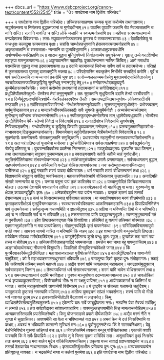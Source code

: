 +++
dbcs_url = "https://www.dsbcproject.org/canon-text/content/552/2545"
title = "0२ पापदेशना नाम द्वितीयः परिच्छेदः"

+++
२ पापदेशना नाम द्वितीयः परिच्छेदः।
तच्चित्तरत्नग्रहणाय सम्यक् 
पूजां करोम्येष तथागतानाम्। 
सद्धर्मरत्नस्य च निर्मलस्य 
बुद्धात्मजानां च गुणोदधीनाम्॥१॥
यावन्ति पुष्पाणि फलानि चैव 
भैषज्यजातानि च यानि सन्ति। 
रत्नानि यावन्ति च सन्ति लोके 
जलानि च स्वच्छमनोरमाणि॥२॥
महीधरा रत्नमयास्तथान्ये
वनप्रदेशाश्च विवेकरम्याः। 
लताः सपुष्पाभरणोज्ज्वलाश्च 
द्रुमाश्च ये सत्फलनम्रशाखाः॥३॥
देवादिलोकेषु च गन्धधूपाः 
कल्पद्रुमा रत्नमयाश्च वृक्षाः। 
सरांसि चाम्भोरुहभूषणानि
हंसस्वनात्यन्तमनोहराणि॥४॥
अकृष्टजातानि च शस्यजाता-
न्यन्यानि वा पूज्यविभूषणानि। 
आकाशधातुप्रसरावधीनि 
सर्वाण्यपीमान्यपरिग्रहाणि॥५॥
आदाय बुद्ध्या मुनिपुंगवेभ्यो 
निर्यातयाम्येष सपुत्रकेभ्यः। 
गृह्णन्तु तन्मे वरदक्षिणीया 
महाकृपा मामनुकम्पमानाः॥६॥
अपुण्यवानस्मि महादरिद्रः 
पूजार्थमन्यन्मम नास्ति किंचित्। 
अतो ममार्थाय परार्थचित्ता 
गृह्णन्तु नाथा इदमात्मशक्त्या॥७॥
ददामि चात्मानमहं जिनेभ्यः 
सर्वेण सर्वं च तदात्मजेभ्यः। 
परिग्रहं मे कुरुताग्रसत्त्वा 
युष्मासु दासत्वमुपैमि भक्त्या॥८॥
परिग्रहेणास्मि भवत्कृतेन 
निर्भीर्भवे सत्त्वहितं करोमि। 
पूर्वं च पापं समतिक्रमामि
नान्यच्च पापं प्रकरोमि भूयः॥९॥
रत्नोज्ज्वलस्तम्भमनोरमेषु 
मुक्तामयोद्भासिवितानकेषु। 
स्वच्छोज्ज्वलस्फाटिककुट्टिमेषु
सुगन्धिषु स्नानगृहेषु तेषु॥१०॥
मनोज्ञगन्धोदकपुष्पपूर्णैः 
कुम्भैर्महारत्नमयैरनेकैः। 
स्नानं करोम्येष तथागतानां 
तदात्मजानां च सगीतिवाद्यम्॥११॥
प्रधूपितैर्घौतमलैरतुल्यै-
र्वस्त्रैश्च तेषां तनुमुन्मृषामि। 
ततः सुरक्तानि सुधूपितानि 
ददामि तेभ्यो वरचीवराणि॥१२॥
दिव्यैर्मृदुश्लक्ष्णविचित्रशोभै-
र्वस्त्रैरलंकारवरैश्च तैस्तैः। 
समन्तभद्राजितमञ्जुघोष-
लोकेश्वरादीनपि मण्डयामि॥१३॥
सर्वत्रिसाहस्रविसारिगन्धै-
र्गन्धोत्तमैस्ताननुलेपयामि। 
सूत्तप्तसून्मृष्टसुधौतहेम-
प्रभोज्ज्वलान् सर्वमुनीन्द्रकायान्॥१४॥
मान्दारवेन्दीवरमल्लिकाद्यैः 
सर्वैः सुगन्धैः कुसुमैर्मनोज्ञैः। 
अभ्यर्चयाभ्यर्च्यतमान् मुनीन्द्रान् 
स्रग्भिश्च संस्थानमनोरमाभिः॥१५॥
स्फीतस्फुरद्गन्धमनोरमैश्च 
तान् धूपमेघैरुपधूपयामि। 
भोज्यैश्च खाद्यैर्विविधैश्च पेयै-
स्तेभ्यो निवेद्यं च निवेदयामि॥१६॥
रत्नप्रदीपांश्च निवेदयामि 
सुवर्णपद्मेषु निविष्टपङ्क्तीन्। 
गन्धोपलिप्तेषु च कुट्टिमेषु 
किरामि पुष्पप्रकरान् मनोज्ञान्॥१७॥
प्रलम्बमुक्तामणिहारशोभा-
नाभास्वरान् दिङ्मुखमण्डनांस्तान्। 
विमानमेघान् स्तुतिगीतरम्यान् 
मैत्रीमयेभ्योऽपि निवेदयामि॥ १८॥
सुवर्णदण्डैः कमनीयरूपैः 
संसक्तमुक्तानि समुच्छ्रितानि। 
प्रधारयाम्येष महामुनीनां 
रत्नातपत्राण्यतिशोभनानि॥१९॥
अतः परं प्रतिष्ठन्तां पूजामेघा मनोरमाः। 
तूर्यसंगीतिमेघाश्च सर्वसत्त्वप्रहर्षणाः॥२०॥
सर्वसद्धर्मरत्नेषु चैत्येषु प्रतिमासु च। 
पुष्परत्नादिवर्षाश्च प्रवर्तन्तां निरन्तरम्॥२१॥
मञ्जुघोषप्रभृतयः पूजयन्ति यथा जिनान्। 
तथा तथागतान्नाथान् सपुत्रान् पूजयाम्यहम्॥२२॥
स्वराङ्गसागरैः स्तोत्रैः स्तौमि चाहं गुणोदधीन्। 
स्तुतिसंगीतिमेघाश्च संभवन्त्वेष्वनन्यथा॥२३॥
सर्वक्षेत्राणुसंख्यैश्च प्रणामैः प्रणमाम्यहम्। 
सर्वत्र्यध्वगतान् बुद्धान् सहधर्मगणोत्तमान्॥२४॥
सर्वचैत्यानि वन्देऽहं बोधिसत्त्वाश्रयांस्तथा।
नमः करोम्युपाध्यायानभिवन्द्यान् यतींस्तथा॥२५॥
बुद्धं गच्छामि शरणं यावदा बोधिमण्डतः। 
धर्मं गच्छामि शरणं बोधिसत्त्वगणं तथा॥२६॥
विज्ञापयामि संबुद्धान् सर्वदिक्षु व्यवस्थितान्। 
महाकारुणिकांश्चापि बोधिसत्त्वान् कृताञ्जलिः॥२७॥
अनादिमति संसारे जन्मन्यत्रैव वा पुनः। 
यन्मया पशुना पापं कृतं कारितमेव वा॥२८॥
यच्चानुमोदितं किंचिदात्मघाताय मोहतः। 
तदत्ययं देशयामि पश्चात्तापेन तापितः॥२९॥
रत्नत्रयेऽपकारो यो मातपितृषु वा मया। 
गुरुष्वन्येषु वा क्षेपात् कायवाग्बुद्धिभिः कृतः॥३०॥
अनेकदोषदुष्टेन मया पापेन नायकाः। 
यत्कृतं दारुणं पापं तत्सर्वं देशयाम्यहम्॥३१॥
कथं च निःसराम्यस्मात् परित्रायत सत्वरम्। 
मा ममाक्षीणपापस्य मरणं शीघ्रमेष्यति॥३३॥
कृताकृतापरीक्षोऽयं मृत्युर्विश्रम्भघातकः। 
स्वस्थास्वस्थैरविश्वास्य आकस्मिकमहाशनिः॥३४॥
प्रियाप्रियनिमित्तेन पापं कृतमनेकधा। 
सर्वमुत्सृज्य गन्तव्यमिति न ज्ञातमीदृशम्॥३५॥
अप्रिया न भविष्यन्ति प्रियो मे न भविष्यति। 
अहं च न भविष्यामि सर्वं च न भविष्यति॥३६॥
तत्तत्स्मरणतां याति यद्यद्वस्त्वनुभूयते। 
स्वप्नानुभूतवत्सर्वं गतं न पुनरीक्ष्यते॥३७॥
इहैव तिष्ठतस्तावद्गता नैके प्रियाप्रियाः। 
तन्निमित्तं तु यत्पापं तत्स्थितं घोरमग्रतः॥३८॥
एवमागन्तुकोऽस्मीति न मया प्रत्यवेक्षितम्। 
मोहानुनयविद्वेषैः कृतं पापमनेकधा॥३९॥
रात्रिंदिवमविश्राममायुषो वर्धते व्ययः। 
आयस्य चागमो नास्ति न मरिष्यामि किं न्वहम्॥४०॥
इह शय्यागतेनापि बन्धुमध्येऽपि तिष्ठता।
मयैवेकेन सोढव्या मर्मच्छेदादिवेदना॥४१॥
यमदूतैर्गृहीतस्य कुतो बन्धुः कुतः सुहृत्। 
पुण्यमेकं तदा त्राणं मया तच्च न सेवितम्॥४२॥
अनित्यजीवितासङ्गादिदं भयमजानता। 
प्रमत्तेन मया नाथा बहु पापमुपार्जितम्॥४३॥
अङ्गच्छेदार्थमप्यद्य नीयमानो विशुष्यति। 
पिपासितो दीनदृष्टिरन्यदेवेक्षते जगत्॥४४॥
किं पुनर्भैरवाकारैर्यमदूतैरधिष्ठितः। 
महात्रासज्वरग्रस्तः पुरीषोत्सर्गवेष्टितः॥४५॥
कातरैर्दृष्टिपातैश्च त्राणान्वेषी चतुर्दिशम्। 
को मे महाभयादस्मात्साधुस्त्राणं भविष्यति॥४६॥
त्राणशून्या दिशो दृष्ट्वा पुनः संमोहमागतः। 
तदाहं किं करिष्यामि तस्मिन् स्थाने महाभये॥४७॥
अद्यैव शरणं यामि जगन्नाथान् महाबलान्। 
जगद्रक्षार्थमुद्युक्तान् सर्वत्रासहरान् जिनान्॥४८॥
तैश्चाप्यधिगतं धर्मं संसारभयनाशनम्। 
शरणं यामि भावेन बोधिसत्त्वगणं तथा॥४९॥
समन्तभद्रायात्मानं ददामि भयविह्वलः। 
पुनश्च मञ्जुघोषाय ददाम्यात्मानमात्मना॥५०॥
तं चावलोकितं नाथं कृपाव्याकुलचारिणम्। 
विरौम्यार्तरवं भीतः स मां रक्षतु पापिनम्॥५१॥
आर्यमाकाशगर्भं च क्षितिगर्भं च भावतः। 
सर्वान् महाकृपांश्चापि त्राणान्वेषी विरौम्यहम्॥५२॥
यं दृष्ट्वैव च संत्रस्ताः पलायन्ते चतुर्दिशम्। 
यमदूतादयो दुष्टास्तं नमस्यामि वज्रिणम्॥५३॥
अतीत्य युष्मद्वचनं सांप्रतं भयदर्शनात्। 
शरणं यामि वो भीतो भयं नाशयत द्रुतम्॥५४॥
इत्वरव्याधिभीतोऽपि वैद्यवाक्यं न लङ्घयेत्। 
किमु व्याधिशतैर्ग्रस्तश्चतुर्भिश्चतुरुत्तरैः॥५५॥
एकेनापि यतः सर्वे जम्बुद्वीपगता नराः। 
नश्यन्ति येषां भैषज्यं सर्वदिक्षु न लभ्यते॥५६॥
तत्र सर्वज्ञवैद्यस्य सर्वशल्यापहारिणः। 
वाक्यमुल्लङ्घयामीति धिङ् मामत्यन्तमोहितम्॥५७॥
अत्यप्रमत्तस्तिष्ठामि प्रपातेष्वितरेष्वपि। 
किमु योजनसाहस्रे प्रपाते दीर्घकालिके॥५८॥
अद्यैव मरणं नैति न युक्ता मे सुखासिका। 
अवश्यमेति सा वेला न भविष्याम्यहं यदा॥५९॥
अभयं केन मे दत्तं निःसरिष्यामि वा कथम्। 
अवश्यं न भविष्यामि कस्मान्मे सुस्थितं मनः॥६०॥
पूर्वानुभूतनष्टेभ्यः किं मे सारमवस्थितम्। 
येषु मेऽभिनिविष्टेन गुरूणां लङ्घितं वचः॥६१॥
जीवलोकमिमं त्यक्त्वा बन्धून् परिचितांस्तथा। 
एकाकी क्वापि यास्यामि किं मे सर्वैः प्रियाप्रियैः॥६२॥
इयमेव तु मे चिन्ता युक्ता रात्रिंदिवं तदा। 
अशुभान्नियतं दुःखं निःसरेयं ततः कथम्॥६३॥
मया बालेन मूढेन यत्किंचित्पापमाचितम्। 
प्रकृत्या यच्च सावद्यं प्रज्ञप्त्यावद्यमेव च॥६४॥
तत्सर्वं देशयाम्येष नाथानामग्रतः स्थितः। 
कृताञ्जलिर्दुःखभीतः प्रणिपत्य पुनः पुनः॥६५॥
अत्ययमत्ययत्वेन प्रतिगृह्णन्तु नायकाः। 
न भद्रकमिदं नाथा न कर्तव्यं पुनर्मया॥६६॥
इति पापदेशना नाम द्वितीयः परिच्छेदः॥
